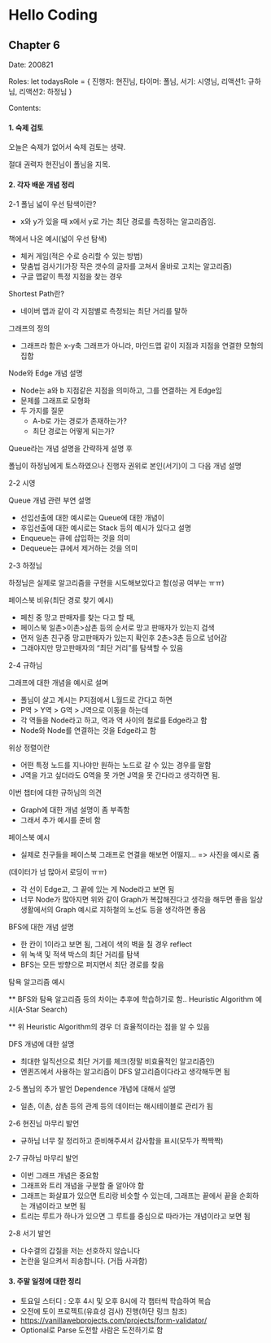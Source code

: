 # Hello Coding

## Chapter 6

Date: 200821

Roles: let todaysRole = { 진행자: 현진님, 타이머: 폴님, 서기: 시영님, 리액션1: 규하님, 리액션2: 하정님 }

Contents:

#### 1. 숙제 검토 

오늘은 숙제가 없어서 숙제 검토는 생략.

절대 권력자 현진님이 폴님을 지목.

#### 2. 각자 배운 개념 정리

2-1 폴님
넓이 우선 탐색이란?
- x와 y가 있을 때 x에서 y로 가는 최단 경로를 측정하는 알고리즘임. 

책에서 나온 예시(넓이 우선 탐색) 
- 체커 게임(적은 수로 승리할 수 있는 방법) 
- 맞춤법 검사기(가장 작은 갯수의 글자를 고쳐서 올바로 고치는 알고리즘)
- 구글 맵같이 특정 지점을 찾는 경우

Shortest Path란?
- 네이버 맵과 같이 각 지점별로 측정되는 최단 거리를 말하

그래프의 정의
- 그래프라 함은 x-y축 그래프가 아니라, 마인드맵 같이 지점과 지점을 연결한 모형의 집합

Node와 Edge 개념 설명 
- Node는 a와 b 지점같은 지점을 의미하고, 그를 연결하는 게 Edge임
- 문제를 그래프로 모형화
- 두 가지를 질문 
  - A-b로 가는 경로가 존재하는가?
  - 최단 경로는 어떻게 되는가?

Queue라는 개념 설명을 간략하게 설명 후 

폴님이 하정님에게 토스하였으나 진행자 권위로 본인(서기)이 그 다음 개념 설명


2-2 시영 

Queue 개념 관련 부연 설명
- 선입선출에 대한 예시로는 Queue에 대한 개념이
- 후입선출에 대한 예시로는 Stack 등의 예시가 있다고 설명 
- Enqueue는 큐에 삽입하는 것을 의미
- Dequeue는 큐에서 제거하는 것을 의미


2-3 하정님

하정님은 실제로 알고리즘을 구현을 시도해보았다고 함(성공 여부는 ㅠㅠ)

페이스북 비유(최단 경로 찾기 예시)
- 페친 중 망고 판매자를 찾는 다고 할 때, 
- 페이스북 일촌>이촌>삼촌 등의 순서로 망고 판매자가 있는지 검색
- 먼저 일촌 친구중 망고판매자가 있는지 확인후 2촌>3촌 등으로 넘어감
- 그래야지만 망고판매자의 “최단 거리”를 탐색할 수 있음


2-4 규하님

그래프에 대한 개념을 예시로 설며
- 폴님이 살고 계시는 P지점에서 L월드로 간다고 하면
- P역 > Y역 > G역 > J역으로 이동을 하는데
- 각 역들을 Node라고 하고, 역과 역 사이의 철로를 Edge라고 함
- Node와 Node를 연결하는 것을 Edge라고 함

위상 정렬이란
- 어떤 특정 노드를 지나야만 원하는 노드로 갈 수 있는 경우를 말함
- J역을 가고 싶더라도 G역을 못 가면 J역을 못 간다라고 생각하면 됨.

이번 챕터에 대한 규하님의 의견
- Graph에 대한 개념 설명이 좀 부족함
- 그래서 추가 예시를 준비 함

페이스북 예시
- 실제로 친구들을 페이스북 그래프로 연결을 해보면 어떨지… => 사진을 예시로 줌 

 
(데이터가 넘 많아서 로딩이 ㅠㅠ)
- 각 선이 Edge고, 그 끝에 있는 게 Node라고 보면 됨
- 너무 Node가 많아지면 위와 같이 Graph가 복잡해진다고 생각을 해두면 좋음
일상생활에서의 Graph 예시로 지하철의 노선도 등을 생각하면 좋음

BFS에 대한 개념 설명 
- 한 칸이 1이라고 보면 됨, 그레이 색의 벽을 칠 경우 reflect
- 위 녹색 및 적색 박스의 최단 거리를 탐색
- BFS는 모든 방향으로 퍼지면서 최단 경로를 찾음
 

탐욕 알고리즘 예시
 
** BFS와 탐욕 알고리즘 등의 차이는 추후에 학습하기로 함..
Heuristic Algorithm 예시(A-Star Search)
 
** 위 Heuristic Algorithm의 경우 더 효율적이라는 점을 알 수 있음

DFS 개념에 대한 설명
- 최대한 일직선으로 최단 거기를 체크(정말 비효율적인 알고리즘인)
- 엔퀸즈에서 사용하는 알고리즘이 DFS 알고리즘이다라고 생각해두면 됨 

2-5 폴님의 추가 발언
Dependence 개념에 대해서 설명
- 일촌, 이촌, 삼촌 등의 관계 등의 데이터는 해시테이블로 관리가 됨

2-6 현진님 마무리 발언
- 규하님 너무 잘 정리하고 준비해주셔서 감사함을 표시(모두가 짝짝짝)

2-7 규하님 마무리 발언
- 이번 그래프 개념은 중요함
- 그래프와 트리 개념을 구분할 줄 알아야 함
- 그래프는 화살표가 있으면 트리랑 비슷할 수 있는데, 그래프는 끝에서 끝을 순회하는 개념이라고 보면 됨
- 트리는 루트가 하나가 있으면 그 루트를 중심으로 따라가는 개념이라고 보면 됨 

2-8 서기 발언
- 다수결의 갑질을 저는 선호하지 않습니다
- 논란을 일으켜서 죄송합니다. (거듭 사과함)

#### 3. 주말 일정에 대한 정리 
- 토요일 스터디 : 오후 4시 및 오후 8시에 각 챕터씩 학습하여 복습
- 오전에 토이 프로젝트(유효성 검사) 진행(하단 링크 참조)
- https://vanillawebprojects.com/projects/form-validator/
- Optional로 Parse 도전할 사람은 도전하기로 함
